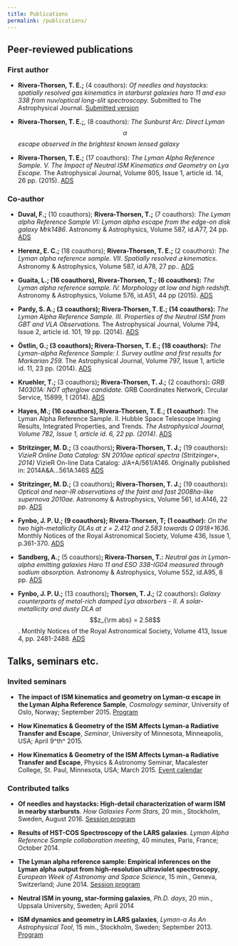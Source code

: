 ```yaml
---
title: Publications
permalink: /publications/
---
```


<script src="https://cdn.mathjax.org/mathjax/latest/MathJax.js?config=TeX-AMS-MML_HTMLorMML" type="text/javascript"></script>

Peer-reviewed publications 
---------------------------

### First author ###

+ **Rivera-Thorsen, T. E.;** (4 coauthors): *Of needles and haystacks:
  spatially resolved gas kinematics in starburst galaxies haro 11 and eso 338
  from nuv/optical long-slit spectroscopy.* Submitted to The Astrophysical
  Journal. [Submitted
  version](http://ttt.astro.su.se/~trive/papers/EsoHaroPaper.pdf)

+ **Rivera-Thorsen, T. E.;**, (8 coauthors): *The Sunburst Arc: Direct Lyman
  $$\alpha$$ escape observed in the brightest known lensed galaxy*

+ **Rivera-Thorsen, T. E.;** (17 coauthors): *The Lyman Alpha Reference
  Sample. V. The Impact of Neutral ISM Kinematics and Geometry on Lyα Escape.*
  The Astrophysical Journal, Volume 805, Issue 1, article id. 14, 26 pp.
  (2015). [ADS](http://adsabs.harvard.edu/abs/2015ApJ...805...14R)


### Co-author ###

+ **Duval, F.;** (10 coauthors); **Rivera-Thorsen, T.;** (7 coauthors): *The
  Lyman alpha Reference Sample VI: Lyman alpha escape from the edge-on disk
  galaxy Mrk1486*. Astronomy & Astrophysics, Volume 587, id.A77, 24 pp.
  [ADS](http://adsabs.harvard.edu/abs/2015arXiv151200860D)

+ **Herenz, E. C.;** (18 coauthors); **Rivera-Thorsen, T. E.;** (2 coauthors):
  *The Lyman alpha reference sample. VII. Spatially resolved 𝛼 kinematics.*
  Astronomy & Astrophysics, Volume 587, id.A78, 27 pp..
  [ADS](http://adsabs.harvard.edu/abs/2015arXiv151200860D)

+ **Guaita, L.; (**16 coauthors)**, Rivera-Thorsen, T.; (**6 coauthors)**:**
  *The Lyman alpha reference sample. IV. Morphology at low and high redshift.*
  Astronomy & Astrophysics, Volume 576, id.A51, 44 pp (2015).
  [ADS](http://adsabs.harvard.edu/abs/2015A&A...576A..51G)

+ **Pardy, S. A.; (**3 coauthors)**; Rivera-Thorsen, T. E.; (**14
  coauthors)**:** *The Lyman Alpha Reference Sample. III. Properties of the
  Neutral ISM from GBT and VLA Observations.* The Astrophysical Journal, Volume
  794, Issue 2, article id. 101, 19 pp. (2014).
  [ADS](http://adsabs.harvard.edu/abs/2014ApJ...794..101P)

+ **Östlin, G.; (**3 coauthors)**; Rivera-Thorsen, T. E.; (**18 coauthors)**:**
  *The Lyman-alpha Reference Sample: I. Survey outline and first results for
  Markarian 259.* The Astrophysical Journal, Volume 797, Issue 1, article id.
  11, 23 pp. (2014). [ADS](http://adsabs.harvard.edu/abs/2014ApJ...797...11O)

+ **Kruehler, T.;** (3 coauthors)**; Rivera-Thorsen, T. J.;** (2
  coauthors)**:** *GRB 140301A: NOT afterglow candidate.* GRB Coordinates
  Network, Circular Service, 15899, 1 (2014).
  [ADS](http://adsabs.harvard.edu/abs/2014GCN..15899...1K)

+ **Hayes, M.; (**16 coauthors)**, Rivera-Thorsen, T. E.; (**1 coauthor)**:**
  The Lyman Alpha Reference Sample. II. Hubble Space Telescope Imaging Results,
  Integrated Properties, and Trends. *The Astrophysical Journal, Volume 782,
  Issue 1, article id. 6, 22 pp. (2014)*.
  [ADS](http://adsabs.harvard.edu/abs/2014ApJ...782....6H)

+ **Stritzinger, M. D.;** (3 coauthors)**; Rivera-Thorsen, T. J.;** (19
  coauthors)**:** *VizieR Online Data Catalog: SN 2010ae optical spectra
  (Stritzinger+, 2014)* VizieR On-line Data Catalog: J/A+A/561/A146. Originally
  published in: 2014A&A...561A.146S
  [ADS](http://adsabs.harvard.edu/abs/2014yCat..35610146S)

+ **Stritzinger, M. D.;** (3 coauthors)**; Rivera-Thorsen, T. J.;** (19
  coauthors)**:** *Optical and near-IR observations of the faint and fast
  2008ha-like supernova 2010ae.* Astronomy & Astrophysics, Volume 561, id.A146,
  22 pp. [ADS](http://adsabs.harvard.edu/abs/2014A&A...561A.146S)

+ **Fynbo, J. P. U.; (**9 coauthors)**; Rivera-Thorsen, T; (**1 coauthor)**:**
  *On the two high-metallicity DLAs at z = 2.412 and 2.583 towards Q
  0918+1636*. Monthly Notices of the Royal Astronomical Society, Volume 436,
  Issue 1, p.361-370. [ADS](http://adsabs.harvard.edu/abs/2013MNRAS.436..361F)

+ **Sandberg, A.;** (5 coauthors)**; Rivera-Thorsen, T.:** *Neutral gas in
  Lyman-alpha emitting galaxies Haro 11 and ESO 338-IG04 measured through
  sodium absorption.* Astronomy & Astrophysics, Volume 552, id.A95, 8 pp.
  [ADS](http://adsabs.harvard.edu/abs/2013A&A...552A..95S)

+ **Fynbo, J. P. U.;** (13 coauthors)**; Thorsen, T. J.;** (2 coauthors)**:**
  *Galaxy counterparts of metal-rich damped Lyα absorbers - II. A
  solar-metallicity and dusty DLA at* $$z_{\rm abs} = 2.58$$. Monthly Notices of
  the Royal Astronomical Society, Volume 413, Issue 4, pp. 2481-2488.
  [ADS](http://adsabs.harvard.edu/abs/2011MNRAS.413.2481F)


Talks, seminars etc. 
--------------------

### Invited seminars  ###

+  **The impact of ISM kinematics and geometry on Lyman-α escape in the Lyman
   Alpha Reference Sample**, *Cosmology seminar*, University of Oslo, Norway;
   September 2015.
   [Program](http://www.mn.uio.no/astro/english/research/groups/cosmology/events/seminars/2015/thoger-rivera-thorsen.html)

-  **How Kinematics & Geometry of the ISM Affects Lyman-a Radiative Transfer
   and Escape**, *Seminar*, University of Minnesota, Minneapolis, USA; April
   9^th^ 2015.

-  **How Kinematics & Geometry of the ISM Affects Lyman-a Radiative Transfer
   and Escape**, Physics & Astronomy Seminar, Macalester College, St. Paul,
   Minnesota, USA; March 2015. [Event calendar](http://www.macalester.edu/academics/physics/about/events/)


### Contributed talks ###

+ **Of needles and haystacks: High-detail characterization of warm ISM in
  nearby starbursts**. *How Galaxies Form Stars*, 20 min., Stockholm, Sweden,
  August 2016. [Session program](http://agenda.albanova.se/sessionDisplay.py?sessionId=257&slotId=250&confId=5696#2016-08-26)

+ **Results of HST-COS Spectroscopy of the LARS galaxies**. *Lyman Alpha
  Reference Sample collaboration meeting*, 40 minutes, Paris, France; October 2014. 

+ **The Lyman alpha reference sample: Empirical inferences on the Lyman alpha
  output from high-resolution ultraviolet spectroscopy**, *European Week of
  Astronomy and Space Science*, 15 min., Geneva, Switzerland; June 2014.
  [Session program](https://events.kuoni-dmc.com/ei3/images/EWASS14/Program/S6.htm)

+ **Neutral ISM in young, star-forming galaxies**, *Ph.D. days*, 20 min.,
  Uppsala University, Sweden; April 2014

+ **ISM dynamics and geometry in LARS galaxies**, *Lyman-α As An Astrophysical
  Tool*, 15 min., Stockholm, Sweden; September 2013. [Program](http://agenda.albanova.se/internalPage.py?pageId=251&confId=3282)

